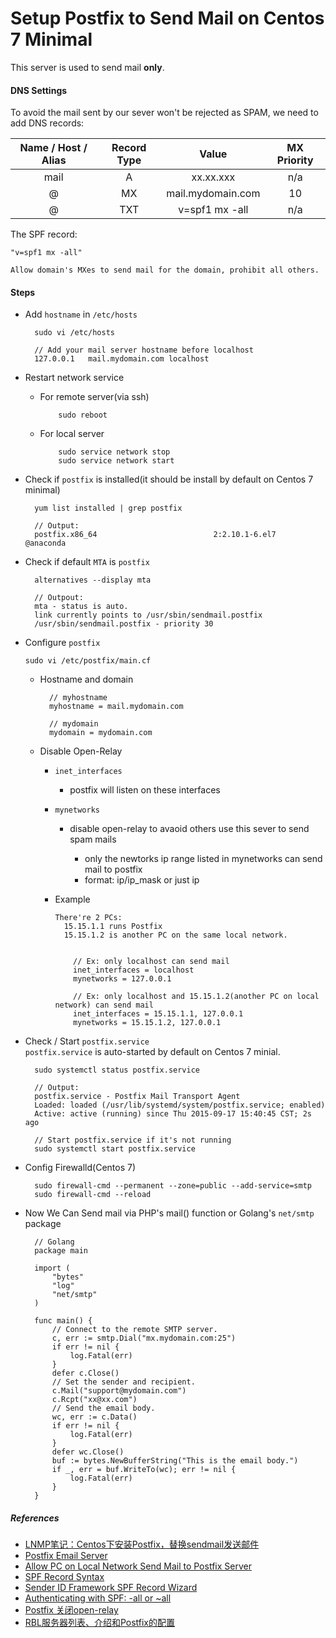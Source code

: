
# Setup Postfix to Send Mail on Centos 7 Minimal

This server is used to send mail **only**.

#### DNS Settings

To avoid the mail sent by our sever won't be rejected as SPAM, we need to add DNS records:  

| Name / Host / Alias| Record Type |        Value      | MX Priority |
| :----------------: | :---------: | :---------------: | :----------:|
| mail               |  A          | xx.xx.xxx         |   n/a       |
| @                  |  MX         | mail.mydomain.com |   10        |
| @                  |  TXT        | v=spf1 mx -all    |   n/a       |


The SPF record:

    "v=spf1 mx -all"

    Allow domain's MXes to send mail for the domain, prohibit all others.

#### Steps

* Add `hostname` in `/etc/hosts`

        sudo vi /etc/hosts

        // Add your mail server hostname before localhost
        127.0.0.1   mail.mydomain.com localhost

* Restart network service

  * For remote server(via ssh)
  
            sudo reboot

  * For local server
  
            sudo service network stop
            sudo service network start

* Check if `postfix` is installed(it should be install by default on Centos 7 minimal)

        yum list installed | grep postfix

        // Output:
        postfix.x86_64                          2:2.10.1-6.el7                 @anaconda

* Check if default `MTA` is `postfix`

        alternatives --display mta

        // Outpout:
        mta - status is auto.
        link currently points to /usr/sbin/sendmail.postfix
        /usr/sbin/sendmail.postfix - priority 30
      

* Configure `postfix`

    `sudo vi /etc/postfix/main.cf`

    * Hostname and domain  
    
            // myhostname
            myhostname = mail.mydomain.com

            // mydomain
            mydomain = mydomain.com

    * Disable Open-Relay

      * `inet_interfaces`
        
        * postfix will listen on these interfaces

      * `mynetworks`
           
        * disable open-relay to avaoid others use this sever to send spam mails
            
           * only the newtorks ip range listed in mynetworks can send mail to postfix
           * format: ip/ip_mask or just ip

      * Example
      
            There're 2 PCs:  
              15.15.1.1 runs Postfix  
              15.15.1.2 is another PC on the same local network.     
           

                // Ex: only localhost can send mail
                inet_interfaces = localhost
                mynetworks = 127.0.0.1
            
                // Ex: only localhost and 15.15.1.2(another PC on local network) can send mail
                inet_interfaces = 15.15.1.1, 127.0.0.1
                mynetworks = 15.15.1.2, 127.0.0.1

* Check / Start `postfix.service`  
`postfix.service` is auto-started by default on Centos 7 minial.

        sudo systemctl status postfix.service
        
        // Output:
        postfix.service - Postfix Mail Transport Agent
        Loaded: loaded (/usr/lib/systemd/system/postfix.service; enabled)
        Active: active (running) since Thu 2015-09-17 15:40:45 CST; 2s ago
        
        // Start postfix.service if it's not running
        sudo systemctl start postfix.service

* Config Firewalld(Centos 7)

        sudo firewall-cmd --permanent --zone=public --add-service=smtp
        sudo firewall-cmd --reload

* Now We Can Send mail via PHP's mail() function or Golang's `net/smtp` package

        // Golang
        package main

        import (
            "bytes"
            "log"
            "net/smtp"
        )

        func main() {
            // Connect to the remote SMTP server.
            c, err := smtp.Dial("mx.mydomain.com:25")
            if err != nil {
                log.Fatal(err)
            }
            defer c.Close()
            // Set the sender and recipient.
            c.Mail("support@mydomain.com")
            c.Rcpt("xx@xx.com")
            // Send the email body.
            wc, err := c.Data()
            if err != nil {
                log.Fatal(err)
            }
            defer wc.Close()
            buf := bytes.NewBufferString("This is the email body.")
            if _, err = buf.WriteTo(wc); err != nil {
                log.Fatal(err)
            }
        }

##### References

* [LNMP笔记：Centos下安装Postfix，替换sendmail发送邮件](http://www.cmhello.com/lnmp-centos-postfix.html)
* [Postfix Email Server](http://www.nurdletech.com/linux-notes/mail-server/postfix.html)
* [Allow PC on Local Network Send Mail to Postfix Server](https://github.com/northbright/Notes/blob/master/Linux/mail_server/postfix/allow_pc_on_local_network_send_mail_to_postfix_server.md)
* [SPF Record Syntax](http://www.openspf.org/SPF_Record_Syntax)
* [Sender ID Framework SPF Record Wizard](https://www.microsoft.com/mscorp/safety/content/technologies/senderid/wizard/default.aspx)
* [Authenticating with SPF: -all or ~all](https://wordtothewise.com/2014/06/authenticating-spf/)
* [Postfix 关闭open-relay](http://blog.sina.com.cn/s/blog_6eee530801018x2x.html)
* [RBL服务器列表、介绍和Postfix的配置](http://blog.sina.com.cn/s/blog_6eee530801018x3d.html)